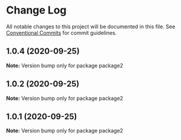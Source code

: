 # Change Log

All notable changes to this project will be documented in this file.
See [Conventional Commits](https://conventionalcommits.org) for commit guidelines.

## 1.0.4 (2020-09-25)

**Note:** Version bump only for package package2





## 1.0.2 (2020-09-25)

**Note:** Version bump only for package package2





## 1.0.1 (2020-09-25)

**Note:** Version bump only for package package2
